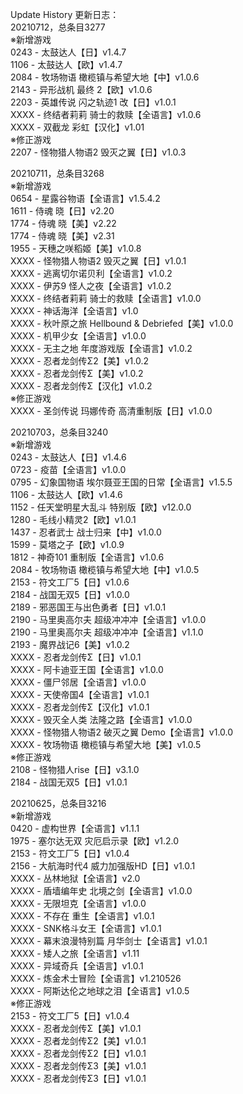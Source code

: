 Update History 更新日志：  
20210712，总条目3277  
※新增游戏  
0243 - 太鼓达人【日】v1.4.7  
1106 - 太鼓达人【欧】v1.4.7  
2084 - 牧场物语 橄榄镇与希望大地【中】v1.0.6  
2143 - 异形战机 最终 2【欧】v1.0.6  
2203 - 英雄传说 闪之轨迹1 改【日】v1.0.1  
XXXX - 终结者莉莉 骑士的救赎【全语言】v1.0.6  
XXXX - 双截龙 彩虹【汉化】v1.01  
※修正游戏  
2207 - 怪物猎人物语2 毁灭之翼【日】v1.0.3  
  
20210711，总条目3268  
※新增游戏  
0654 - 星露谷物语【全语言】v1.5.4.2  
1611 - 侍魂 晓【日】v2.20  
1774 - 侍魂 晓【美】v2.22  
1774 - 侍魂 晓【美】v2.31  
1955 - 天穗之咲稻姬【美】v1.0.8  
XXXX - 怪物猎人物语2 毁灭之翼【日】v1.0.1  
XXXX - 逃离切尔诺贝利【全语言】v1.0.2  
XXXX - 伊苏9 怪人之夜【全语言】v1.0.2  
XXXX - 终结者莉莉 骑士的救赎【全语言】v1.0.0  
XXXX - 神话海洋【全语言】v1.0  
XXXX - 秋叶原之旅 Hellbound & Debriefed【美】v1.0.0  
XXXX - 机甲少女【全语言】v1.0.0  
XXXX - 无主之地 年度游戏版【全语言】v1.0.2  
XXXX - 忍者龙剑传Σ2【美】v1.0.2  
XXXX - 忍者龙剑传Σ【美】v1.0.2  
XXXX - 忍者龙剑传Σ【汉化】v1.0.2  
※修正游戏  
XXXX - 圣剑传说 玛娜传奇 高清重制版【日】v1.0.0  
  
20210703，总条目3240  
※新增游戏  
0243 - 太鼓达人【日】v1.4.6  
0723 - 疫苗【全语言】v1.0.0  
0795 - 幻象国物语 埃尔聂亚王国的日常【全语言】v1.5.5  
1106 - 太鼓达人【欧】v1.4.6  
1152 - 任天堂明星大乱斗 特别版【欧】v12.0.0  
1280 - 毛线小精灵2【欧】v1.0.1  
1437 - 忍者武士 战士归来【中】v1.0.0  
1599 - 莫塔之子【欧】v1.0.9  
1812 - 神奇101 重制版【全语言】v1.0.6  
2084 - 牧场物语 橄榄镇与希望大地【中】v1.0.5  
2153 - 符文工厂5【日】v1.0.6  
2184 - 战国无双5【日】v1.0.0  
2189 - 邪恶国王与出色勇者【日】v1.0.1  
2190 - 马里奥高尔夫 超级冲冲冲【全语言】v1.0.0  
2190 - 马里奥高尔夫 超级冲冲冲【全语言】v1.1.0  
2193 - 魔界战记6【美】v1.0.2  
XXXX - 忍者龙剑传Σ【日】v1.0.1  
XXXX - 阿卡迪亚王国【全语言】v1.0.0  
XXXX - 僵尸邻居【全语言】v1.0.0  
XXXX - 天使帝国4【全语言】v1.0.1  
XXXX - 忍者龙剑传Σ【汉化】v1.0.1  
XXXX - 毁灭全人类 法隆之路【全语言】v1.0.0  
XXXX - 怪物猎人物语2 破灭之翼 Demo【全语言】v1.0.0  
XXXX - 牧场物语 橄榄镇与希望大地【美】v1.0.5  
※修正游戏  
2108 - 怪物猎人rise【日】v3.1.0  
2184 - 战国无双5【日】v1.0.1  
  
20210625，总条目3216  
※新增游戏  
0420 - 虚构世界【全语言】v1.1.1  
1975 - 塞尔达无双 灾厄启示录【欧】v1.2.0  
2153 - 符文工厂5【日】v1.0.4  
2156 - 大航海时代4 威力加强版HD【日】v1.0.1  
XXXX - 丛林地狱【全语言】v2.0  
XXXX - 盾墙编年史 北境之剑【全语言】v1.0.0  
XXXX - 无限坦克【全语言】v1.0.0  
XXXX - 不存在 重生【全语言】v1.0.1  
XXXX - SNK格斗女王【全语言】v1.0.1  
XXXX - 幕末浪漫特别篇 月华剑士【全语言】v1.0.1  
XXXX - 矮人之旅【全语言】v1.11  
XXXX - 异域奇兵【全语言】v1.0.1  
XXXX - 炼金术士冒险【全语言】v1.210526  
XXXX - 阿斯达伦之地球之泪【全语言】v1.0.5  
※修正游戏  
2153 - 符文工厂5【日】v1.0.4  
XXXX - 忍者龙剑传Σ【美】v1.0.1  
XXXX - 忍者龙剑传Σ2【美】v1.0.1  
XXXX - 忍者龙剑传Σ2【日】v1.0.1  
XXXX - 忍者龙剑传Σ3【美】v1.0.1  
XXXX - 忍者龙剑传Σ3【日】v1.0.1
